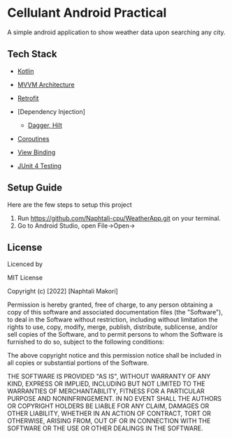 # Cellulant Android Practical

A simple android application to show weather data upon searching any city.


## Tech Stack

* [Kotlin](https://kotlinlang.org/)
  
* [MVVM Architecture](https://developer.android.com/topic/architecture?gclid=Cj0KCQjwhY-aBhCUARIsALNIC055e3Rk9RPdqGE_4wa6COElY33eHjxqpVDuJuVf1k7wV7uv2khw1AsaAs2jEALw_wcB&gclsrc=aw.ds)
  
* [Retrofit](https://square.github.io/retrofit/)
  
* [Dependency Injection]
  
  * [Dagger, Hilt](https://developer.android.com/training/dependency-injection/hilt-android)
  
* [Coroutines](https://kotlinlang.org/docs/reference/coroutines-overview.html)
  
* [View Binding](https://developer.android.com/topic/libraries/view-binding)
  
* [JUnit 4 Testing](https://junit.org/junit4/)


## Setup Guide

Here are the few steps to setup this project

1. Run https://github.com/Naphtali-cpu/WeatherApp.git on your terminal.
2. Go to Android Studio, open File->Open-> 



## License

Licenced by

MIT License

Copyright (c) [2022] [Naphtali Makori]

Permission is hereby granted, free of charge, to any person obtaining a copy of this software and associated documentation files (the "Software"), to deal in the Software without restriction, including without limitation the rights to use, copy, modify, merge, publish, distribute, sublicense, and/or sell copies of the Software, and to permit persons to whom the Software is furnished to do so, subject to the following conditions:

The above copyright notice and this permission notice shall be included in all copies or substantial portions of the Software.

THE SOFTWARE IS PROVIDED "AS IS", WITHOUT WARRANTY OF ANY KIND, EXPRESS OR IMPLIED, INCLUDING BUT NOT LIMITED TO THE WARRANTIES OF MERCHANTABILITY, FITNESS FOR A PARTICULAR PURPOSE AND NONINFRINGEMENT. IN NO EVENT SHALL THE AUTHORS OR COPYRIGHT HOLDERS BE LIABLE FOR ANY CLAIM, DAMAGES OR OTHER LIABILITY, WHETHER IN AN ACTION OF CONTRACT, TORT OR OTHERWISE, ARISING FROM, OUT OF OR IN CONNECTION WITH THE SOFTWARE OR THE USE OR OTHER DEALINGS IN THE SOFTWARE.
